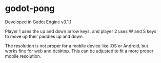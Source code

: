 # godot-pong

Developed in Godot Engine v3.1.1

Player 1 uses the up and down arrow keys, and player 2 uses W and S keys to move up their paddles up and down.

The resolution is not proper for a mobile device like iOS or Android, but works fine for web and desktop. This can be adjusted to fit a more proper mobile resolution.


